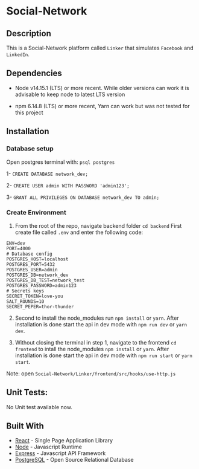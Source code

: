 # Social-Network

## Description

This is a Social-Network platform called `Linker` that simulates `Facebook` and `LinkedIn`.

## Dependencies

- Node v14.15.1 (LTS) or more recent. While older versions can work it is advisable to keep node to latest LTS version

- npm 6.14.8 (LTS) or more recent, Yarn can work but was not tested for this project

## Installation

### Database setup

Open postgres terminal with: `psql postgres`

1- `CREATE DATABASE network_dev;`

2- `CREATE USER admin WITH PASSWORD 'admin123';`

3- `GRANT ALL PRIVILEGES ON DATABASE network_dev TO admin;`

### Create Environment

1. From the root of the repo, navigate backend folder `cd backend` First create file called `.env` and enter the following code:

```
ENV=dev
PORT=4000
# Database config
POSTGRES_HOST=localhost
POSTGRES_PORT=5432
POSTGRES_USER=admin
POSTGRES_DB=network_dev
POSTGRES_DB_TEST=network_test
POSTGRES_PASSWORD=admin123
# Secrets keys
SECRET_TOKEN=love-you
SALT_ROUNDS=10
SECRET_PEPER=thor-thunder
```

2. Second to install the node_modules run `npm install` or `yarn`. After installation is done start the api in dev mode with `npm run dev` or `yarn dev`.

3. Without closing the terminal in step 1, navigate to the frontend `cd frontend` to intall the node_modules `npm install` or `yarn`. After installation is done start the api in dev mode with `npm run start` or `yarn start`.

Note: open `Social-Network/Linker/frontend/src/hooks/use-http.js`

## Unit Tests:

No Unit test available now.

## Built With

- [React](https://reactjs.org/) - Single Page Application Library
- [Node](https://nodejs.org) - Javascript Runtime
- [Express](https://expressjs.com/) - Javascript API Framework
- [PostgreSQL](https://www.postgresql.org/) - Open Source Relational Database
